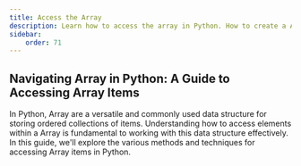 ```yaml
---
title: Access the Array
description: Learn how to access the array in Python. How to create a Array, add elements to a Array, remove elements from a Array, and more. How to use Array comprehension in Python. How to use the built-in functions of Array in Python. 
sidebar: 
    order: 71
---
```


## Navigating Array in Python: A Guide to Accessing Array Items
In Python, Array are a versatile and commonly used data structure for storing ordered collections of items. Understanding how to access elements within a Array is fundamental to working with this data structure effectively. In this guide, we'll explore the various methods and techniques for accessing Array items in Python.


